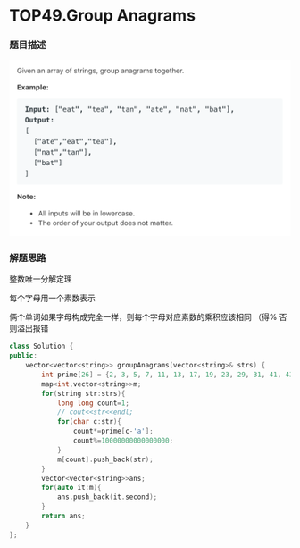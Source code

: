 # TOP49.Group Anagrams   
### 题目描述   
![avatar](img.png)   

### 解题思路

整数唯一分解定理

每个字母用一个素数表示

俩个单词如果字母构成完全一样，则每个字母对应素数的乘积应该相同 （得% 否则溢出报错

```cpp
class Solution {
public:
    vector<vector<string>> groupAnagrams(vector<string>& strs) {
        int prime[26] = {2, 3, 5, 7, 11, 13, 17, 19, 23, 29, 31, 41, 43, 47, 53, 59, 61, 67, 71, 73, 79, 83, 89, 97, 101, 103};
        map<int,vector<string>>m;
        for(string str:strs){
            long long count=1;
            // cout<<str<<endl;
            for(char c:str){
                count*=prime[c-'a'];
                count%=10000000000000000;
            }
            m[count].push_back(str);
        }
        vector<vector<string>>ans;
        for(auto it:m){
            ans.push_back(it.second);
        }
        return ans;
    }
};
```

